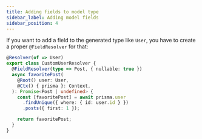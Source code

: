 ```yaml
---
title: Adding fields to model type
sidebar_label: Adding model fields
sidebar_position: 4
---
```


If you want to add a field to the generated type like `User`, you have to create a proper `@FieldResolver` for that:

```ts
@Resolver(of => User)
export class CustomUserResolver {
  @FieldResolver(type => Post, { nullable: true })
  async favoritePost(
    @Root() user: User,
    @Ctx() { prisma }: Context,
  ): Promise<Post | undefined> {
    const [favoritePost] = await prisma.user
      .findUnique({ where: { id: user.id } })
      .posts({ first: 1 });

    return favoritePost;
  }
}
```
